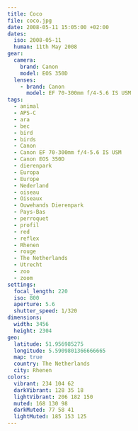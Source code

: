 ```yaml
---
title: Coco
file: coco.jpg
date: 2008-05-11 15:05:00 +02:00
dates:
  iso: 2008-05-11
  human: 11th May 2008
gear:
  camera:
    brand: Canon
    model: EOS 350D
  lenses:
    - brand: Canon
      model: EF 70-300mm f/4-5.6 IS USM
tags:
  - animal
  - APS-C
  - ara
  - bec
  - bird
  - birds
  - Canon
  - Canon EF 70-300mm f/4-5.6 IS USM
  - Canon EOS 350D
  - dierenpark
  - Europa
  - Europe
  - Nederland
  - oiseau
  - Oiseaux
  - Ouwehands Dierenpark
  - Pays-Bas
  - perroquet
  - profil
  - red
  - reflex
  - Rhenen
  - rouge
  - The Netherlands
  - Utrecht
  - zoo
  - zoom
settings:
  focal_length: 220
  iso: 800
  aperture: 5.6
  shutter_speed: 1/320
dimensions:
  width: 3456
  height: 2304
geo:
  latitude: 51.956985275
  longitude: 5.5909801366666665
  map: true
  country: The Netherlands
  city: Rhenen
colors:
  vibrant: 234 104 62
  darkVibrant: 128 35 18
  lightVibrant: 206 182 150
  muted: 168 130 98
  darkMuted: 77 58 41
  lightMuted: 185 153 125
---
```



